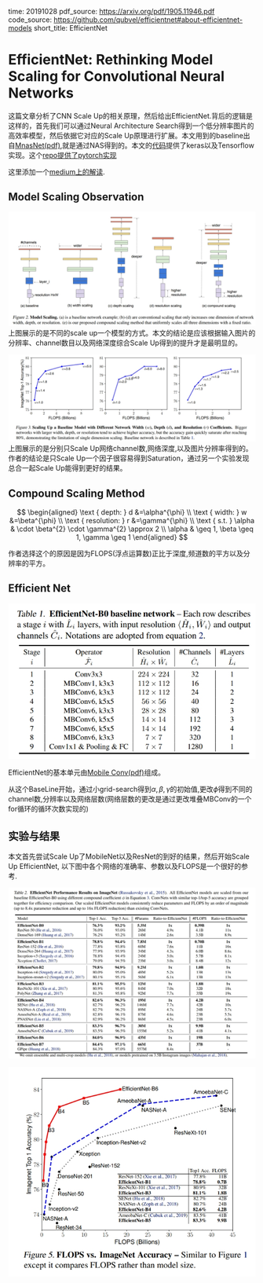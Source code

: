 time: 20191028
pdf_source: https://arxiv.org/pdf/1905.11946.pdf
code_source: https://github.com/qubvel/efficientnet#about-efficientnet-models
short_title: EfficientNet
# EfficientNet: Rethinking Model Scaling for Convolutional Neural Networks

这篇文章分析了CNN Scale Up的相关原理，然后给出EfficientNet.背后的逻辑是这样的，首先我们可以通过Neural Architecture Search得到一个低分辨率图片的高效率模型，然后依据它对应的Scale Up原理进行扩展。本文用到的baseline出自[MnasNet(pdf)](https://arxiv.org/pdf/1807.11626.pdf),就是通过NAS得到的。本文的[代码](https://github.com/qubvel/efficientnet#about-efficientnet-models)提供了keras以及Tensorflow实现。这个[repo提供了pytorch实现](https://github.com/lukemelas/EfficientNet-PyTorch)

这里添加一个[medium上的解读](https://medium.com/@fanzongshaoxing/%E6%96%87%E7%AB%A0%E8%A7%A3%E8%AF%BB-efficientnet-rethinking-model-scaling-for-convolutional-neural-networks-icml2019-b55ee9720a4a).

## Model Scaling Observation
![image](res/EfficientNet_ModelScallingIntro.jpg)
上图展示的是不同的scale up一个模型的方式。本文的结论是应该根据输入图片的分辨率、channel数目以及网络深度综合Scale Up得到的提升才是最明显的。

![image](res/EfficientNet_Individuals.jpg)
上图展示的是分别只Scale Up网络channel数,网络深度,以及图片分辨率得到的。作者的结论是只Scale Up一个因子很容易得到Saturation，通过另一个实验发现总合一起Scale Up能得到更好的结果。

## Compound Scaling Method

$$
\begin{aligned} \text { depth: } d &=\alpha^{\phi} \\ \text { width: } w &=\beta^{\phi} \\ \text { resolution: } r &=\gamma^{\phi} \\ \text { s.t. } \alpha & \cdot \beta^{2} \cdot \gamma^{2} \approx 2 \\ \alpha & \geq 1, \beta \geq 1, \gamma \geq 1 \end{aligned}
$$

作者选择这个的原因是因为FLOPS(浮点运算数)正比于深度,频道数的平方以及分辨率的平方。

## Efficient Net

![image](res/EfficientNet_Baseline.jpg)

EfficientNet的基本单元由[Mobile Conv(pdf)](https://arxiv.org/pdf/1801.04381.pdf)组成。

从这个BaseLine开始，通过小grid-search得到$\alpha, \beta, \gamma$的初始值,更改$\phi$得到不同的channel数,分辨率以及网络层数(网络层数的更改是通过更改堆叠MBConv的一个for循环的循环次数实现的)

## 实验与结果

本文首先尝试Scale Up了MobileNet以及ResNet的到好的结果，然后开始Scale Up EfficientNet,
以下图中各个网络的准确率、参数以及FLOPS是一个很好的参考.

![image](res/EfficientNet_Comparison.jpg)

![image](res/EfficientNet_Result.jpg)


